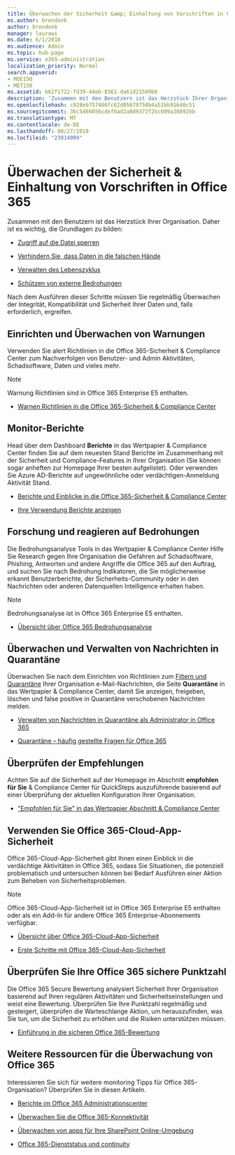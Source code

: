 ```yaml
---
title: Überwachen der Sicherheit &amp; Einhaltung von Vorschriften in Office 365
ms.author: brendonb
author: brendonb
manager: laurawi
ms.date: 6/1/2018
ms.audience: Admin
ms.topic: hub-page
ms.service: o365-administration
localization_priority: Normal
search.appverid:
- MOE150
- MET150
ms.assetid: b62f1722-fd39-44eb-8361-da61d21509b6
description: 'Zusammen mit den Benutzern ist das Herzstück Ihrer Organisation. Daher ist es wichtig, die Grundlagen zu bilden:'
ms.openlocfilehash: c928eb757486fc62d05679750b4a51bb91640c51
ms.sourcegitcommit: 36c5466056cdef6ad2a8d9372f2bc009a30892bb
ms.translationtype: MT
ms.contentlocale: de-DE
ms.lasthandoff: 08/27/2018
ms.locfileid: "23014009"
---
```

# <a name="monitor-security-amp-compliance-in-office-365"></a>Überwachen der Sicherheit &amp; Einhaltung von Vorschriften in Office 365

Zusammen mit den Benutzern ist das Herzstück Ihrer Organisation. Daher ist es wichtig, die Grundlagen zu bilden:
  
- [Zugriff auf die Datei sperren](protect-access-to-data-and-services.md)
    
- [Verhindern Sie, dass Daten in die falschen Hände](data-loss-prevention-policies.md)
    
- [Verwalten des Lebenszyklus](manage-data-governance.md)
    
- [Schützen von externe Bedrohungen](protect-against-threats.md)
    
Nach dem Ausführen dieser Schritte müssen Sie regelmäßig Überwachen der Integrität, Kompatibilität und Sicherheit Ihrer Daten und, falls erforderlich, ergreifen. 
  
## <a name="set-up-and-monitor-alerts"></a>Einrichten und Überwachen von Warnungen

Verwenden Sie alert Richtlinien in die Office 365-Sicherheit &amp; Compliance Center zum Nachverfolgen von Benutzer- und Admin Aktivitäten, Schadsoftware, Daten und vieles mehr. 
  
> [!NOTE]
> Warnung Richtlinien sind in Office 365 Enterprise E5 enthalten. 
  
- [Warnen Richtlinien in die Office 365-Sicherheit &amp; Compliance Center](alert-policies.md)
    
## <a name="monitor-reports"></a>Monitor-Berichte

Head über dem Dashboard **Berichte** in das Wertpapier &amp; Compliance Center finden Sie auf dem neuesten Stand Berichte im Zusammenhang mit der Sicherheit und Compliance-Features in Ihrer Organisation (Sie können sogar anheften zur Homepage Ihrer besten aufgelistet). Oder verwenden Sie Azure AD-Berichte auf ungewöhnliche oder verdächtigen-Anmeldung Aktivität Stand. 
  
- [Berichte und Einblicke in die Office 365-Sicherheit &amp; Compliance Center](reports-and-insights-in-security-and-compliance.md)
    
- [Ihre Verwendung Berichte anzeigen](https://docs.microsoft.com/azure/active-directory/active-directory-view-access-usage-reports)
    
## <a name="research-and-respond-to-threats"></a>Forschung und reagieren auf Bedrohungen

Die Bedrohungsanalyse Tools in das Wertpapier &amp; Compliance Center Hilfe Sie Research gegen Ihre Organisation die Gefahren auf Schadsoftware, Phishing, Antworten und andere Angriffe die Office 365 auf den Auftrag, und suchen Sie nach Bedrohung Indikatoren, die Sie möglicherweise erkannt Benutzerberichte, der Sicherheits-Community oder in den Nachrichten oder anderen Datenquellen Intelligence erhalten haben.
  
> [!NOTE]
> Bedrohungsanalyse ist in Office 365 Enterprise E5 enthalten. 
  
- [Übersicht über Office 365 Bedrohungsanalyse](office-365-ti.md)
    
## <a name="monitor-and-manage-quarantined-messages"></a>Überwachen und Verwalten von Nachrichten in Quarantäne

Überwachen Sie nach dem Einrichten von Richtlinien zum [Filtern und Quarantäne](quarantine-email-messages.md) Ihrer Organisation e-Mail-Nachrichten, die Seite **Quarantäne** in das Wertpapier &amp; Compliance Center, damit Sie anzeigen, freigeben, löschen und false positive in Quarantäne verschobenen Nachrichten melden. 
  
- [Verwalten von Nachrichten in Quarantäne als Administrator in Office 365](manage-quarantined-messages-and-files.md)
    
- [Quarantäne – häufig gestellte Fragen für Office 365](quarantine-faq.md)
    
## <a name="check-recommendations"></a>Überprüfen der Empfehlungen

Achten Sie auf die Sicherheit auf der Homepage im Abschnitt **empfohlen für Sie** &amp; Compliance Center für QuickSteps auszuführende basierend auf einer Überprüfung der aktuellen Konfiguration Ihrer Organisation. 
  
- ["Empfohlen für Sie" in das Wertpapier Abschnitt &amp; Compliance Center](https://support.office.com/article/84277f87-7406-4606-8197-944d5c11bb34)
    
## <a name="use-office-365-cloud-app-security"></a>Verwenden Sie Office 365-Cloud-App-Sicherheit

Office 365-Cloud-App-Sicherheit gibt Ihnen einen Einblick in die verdächtige Aktivitäten in Office 365, sodass Sie Situationen, die potenziell problematisch und untersuchen können bei Bedarf Ausführen einer Aktion zum Beheben von Sicherheitsproblemen. 
  
> [!NOTE]
> Office 365-Cloud-App-Sicherheit ist in Office 365 Enterprise E5 enthalten oder als ein Add-In für andere Office 365 Enterprise-Abonnements verfügbar. 
  
- [Übersicht über Office 365-Cloud-App-Sicherheit](office-365-cas-overview.md)
    
- [Erste Schritte mit Office 365-Cloud-App-Sicherheit](get-ready-for-office-365-cas.md)
    
## <a name="check-your-office-365-secure-score"></a>Überprüfen Sie Ihre Office 365 sichere Punktzahl

Die Office 365 Secure Bewertung analysiert Sicherheit Ihrer Organisation basierend auf Ihren regulären Aktivitäten und Sicherheitseinstellungen und weist eine Bewertung. Überprüfen Sie Ihre Punktzahl regelmäßig und gesteigert, überprüfen die Warteschlange Aktion, um herauszufinden, was Sie tun, um die Sicherheit zu erhöhen und die Risiken unterstützen müssen.
  
- [Einführung in die sicheren Office 365-Bewertung](office-365-secure-score.md)
    
## <a name="more-resources-for-monitoring-office-365"></a>Weitere Ressourcen für die Überwachung von Office 365

Interessieren Sie sich für weitere monitoring Tipps für Office 365-Organisation? Überprüfen Sie in diesen Artikeln. 
  
- [Berichte im Office 365 Administrationscenter](https://support.office.com/article/0d6dfb17-8582-4172-a9a9-aed798150263)
    
- [Überwachen Sie die Office 365-Konnektivität](https://support.office.com/article/53cdb60c-a6b2-4848-b3ff-e7b75dc3fd1f)
    
- [Überwachen von apps für Ihre SharePoint Online-Umgebung](https://support.office.com/article/81daca87-ef0c-4602-af89-9a749dbef377)
    
- [Office 365-Dienststatus und continuity](https://go.microsoft.com/fwlink/?linkid=394289)
    

